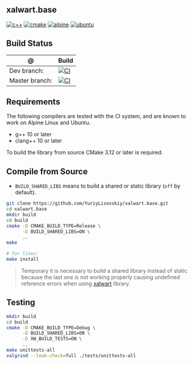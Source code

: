 ## xalwart.base
[![c++](https://img.shields.io/badge/c%2B%2B-20-6c85cf)](https://isocpp.org/)
[![cmake](https://img.shields.io/badge/cmake-%3E=3.12-success)](https://cmake.org/)
[![alpine](https://img.shields.io/badge/Alpine_Linux-0D597F?style=flat&logo=alpine-linux&logoColor=white)](https://alpinelinux.org/)
[![ubuntu](https://img.shields.io/badge/Ubuntu-E95420?style=flat&logo=ubuntu&logoColor=white)](https://ubuntu.com/)

## Build Status
| @ | Build |
|---|---|
| Dev branch: | [![CI](https://github.com/YuriyLisovskiy/xalwart.base/actions/workflows/ci.yml/badge.svg?branch=dev)](https://github.com/YuriyLisovskiy/xalwart.base/actions/workflows/ci.yml?query=branch%3Adev) |
| Master branch: | [![CI](https://github.com/YuriyLisovskiy/xalwart.base/actions/workflows/ci.yml/badge.svg?branch=master)](https://github.com/YuriyLisovskiy/xalwart.base/actions/workflows/ci.yml?query=branch%3Amaster) |

## Requirements
The following compilers are tested with the CI system, and are known to work
on Alpine Linux and Ubuntu.
* g++ 10 or later
* clang++ 10 or later

To build the library from source CMake 3.12 or later is required.

## Compile from Source
* `BUILD_SHARED_LIBS` means to build a shared or static library (`off` by default).
```bash
git clone https://github.com/YuriyLisovskiy/xalwart.base.git
cd xalwart.base
mkdir build
cd build
cmake -D CMAKE_BUILD_TYPE=Release \
      -D BUILD_SHARED_LIBS=ON \
      ..
make

# for linux:
make install
```
> Temporary it is necessary to build a shared library instead of static because
> the last one is not working properly causing undefined reference errors when
> using [xalwart](https://github.com/YuriyLisovskiy/xalwart) library.

## Testing
```bash
mkdir build
cd build
cmake -D CMAKE_BUILD_TYPE=Debug \
      -D BUILD_SHARED_LIBS=ON \
      -D XW_BUILD_TESTS=ON \
      ..
make unittests-all
valgrind --leak-check=full ./tests/unittests-all
```
